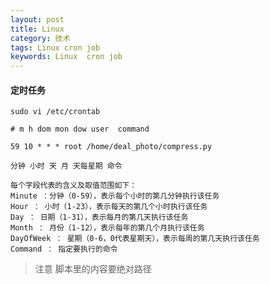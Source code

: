 ```yaml
---
layout: post
title: Linux
category: 技术
tags: Linux cron job
keywords: Linux  cron job
---
```


#### 定时任务

    sudo vi /etc/crontab

    # m h dom mon dow user  command

    59 10 * * * root /home/deal_photo/compress.py

    分钟 小时 天 月 天每星期 命令

    每个字段代表的含义及取值范围如下：
    Minute ：分钟（0-59），表示每个小时的第几分钟执行该任务
    Hour ： 小时（1-23），表示每天的第几个小时执行该任务
    Day ： 日期（1-31），表示每月的第几天执行该任务
    Month ： 月份（1-12），表示每年的第几个月执行该任务
    DayOfWeek ： 星期（0-6，0代表星期天），表示每周的第几天执行该任务
    Command ： 指定要执行的命令

> 注意 脚本里的内容要绝对路径
